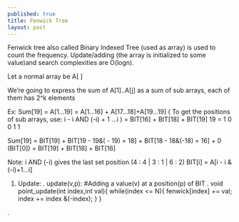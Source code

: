 ```yaml
---
published: true
title: Fenwick Tree
layout: post
---
```

Fenwick tree also called Binary Indexed Tree (used as array) is used to count the frequency.
Update/adding (the array is initialized to some value)and search complexities are O(logn).

Let a normal array be A[ ]

We’re going to express the sum of A[1]..A[j] as a sum of sub arrays, each of them has 2^k elements

Ex: Sum[19] = A[1...19]
                  = A[1...16] + A[17...18]+A[19...19]  ( To get the positions of sub arrays, use:  i - i AND (-i) + 1  ...i )
                 = BIT[16] + BIT[18] + BIT[19]
19 = 1 0 0 1 1  

Sum[19] = BIT[19] + BIT[19 - 19&( - 19) = 18] + BIT[18 - 18&(-18) = 16] + 0 (BIT[0])
             =  BIT[19] + BIT[18] + BIT[16]


Note:
i AND (-i) gives the last set position (4 : 4 | 3 : 1 | 6 : 2)
BIT[i] = A[i - i &(-i)+1...i]


1. Update:
 . update(v,p): #Adding a value(v) at a position(p) of BIT
 . void point_update(int index,int val){
    while(index <= N){
        fenwick[index] += val;
        index += index &(-index);
    }
  }

 .
